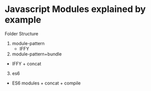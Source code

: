 # Javascript Modules explained by example

Folder Structure
1. module-pattern
   * IFFY 
2. module-pattern+bundle
  * IFFY + concat
3. es6
  * ES6 modules + concat + compile